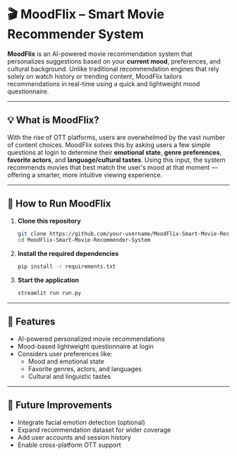 # 🎬 MoodFlix – Smart Movie Recommender System

**MoodFlix** is an AI-powered movie recommendation system that personalizes suggestions based on your **current mood**, preferences, and cultural background. Unlike traditional recommendation engines that rely solely on watch history or trending content, MoodFlix tailors recommendations in real-time using a quick and lightweight mood questionnaire.

---

## 💡 What is MoodFlix?

With the rise of OTT platforms, users are overwhelmed by the vast number of content choices. MoodFlix solves this by asking users a few simple questions at login to determine their **emotional state**, **genre preferences**, **favorite actors**, and **language/cultural tastes**. Using this input, the system recommends movies that best match the user's mood at that moment — offering a smarter, more intuitive viewing experience.

---

## 🚀 How to Run MoodFlix

1. **Clone this repository**
   ```bash
   git clone https://github.com/your-username/MoodFlix-Smart-Movie-Recommender-System.git
   cd MoodFlix-Smart-Movie-Recommender-System
   ```

2. **Install the required dependencies**
   ```bash
   pip install -r requirements.txt
   ```

3. **Start the application**
   ```bash
   streamlit run run.py
   ```

---

## 🧠 Features

- AI-powered personalized movie recommendations
- Mood-based lightweight questionnaire at login
- Considers user preferences like:
  - Mood and emotional state
  - Favorite genres, actors, and languages
  - Cultural and linguistic tastes

---

## 📌 Future Improvements

- Integrate facial emotion detection (optional)
- Expand recommendation dataset for wider coverage
- Add user accounts and session history
- Enable cross-platform OTT support
